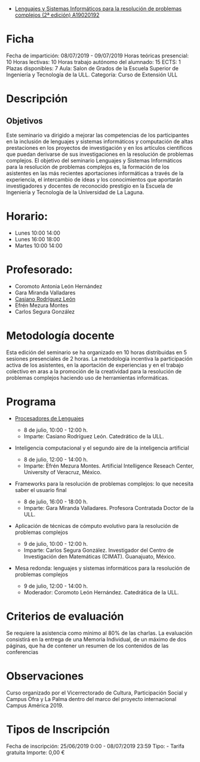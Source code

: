 * [Lenguajes y Sistemas Informáticos para la resolución de problemas complejos (2ª edición)
A19020192](https://sede.fg.ull.es/es/curso/detalle/a19020192/lenguajes-y-sistemas-informaticos-para-la-resolucion-de-problemas-complejos-2-edicion)

# Ficha
Fecha de impartición: 08/07/2019 - 09/07/2019 Horas teóricas presencial: 10 Horas lectivas: 10 Horas trabajo autónomo del alumnado: 15 ECTS: 1 Plazas disponibles: 7 Aula: Salon de Grados de la Escuela Superior de Ingeniería y Tecnología de la ULL. Categoría: Curso de Extensión ULL
# Descripción

## Objetivos

Este seminario va dirigido a mejorar las competencias de los participantes en la inclusión de lenguajes y sistemas informáticos y computación de altas prestaciones en los proyectos de investigación y en los artículos científicos que puedan derivarse de sus investigaciones en la resolución de problemas complejos. El objetivo del seminario Lenguajes y Sistemas Informáticos para la resolución de problemas complejos es, la formación de los asistentes en las más recientes aportaciones informáticas a través de la experiencia, el intercambio de ideas y los conocimientos que aportarán investigadores y docentes de reconocido prestigio en la Escuela de Ingeniería y Tecnología de la Universidad de La Laguna.  

# Horario:
* Lunes 10:00 14:00
* Lunes 16:00 18:00
* Martes 10:00 14:00
 
# Profesorado:

* Coromoto Antonia León Hernández
* Gara Miranda Valladares
* [Casiano Rodríguez León](https://github.com/ULL-LSI/campus-america-2019/tree/master/casiano) 
* Efrén Mezura Montes
* Carlos Segura González 

# Metodología docente

Esta edición del seminario se ha organizado en 10 horas distribuidas en 5 sesiones presenciales de 2 horas. La metodología incentiva la participación activa de los asistentes, en la aportación de experiencias y en el trabajo colectivo en aras a la promoción de la creatividad para la resolución de problemas complejos haciendo uso de herramientas informáticas.  

# Programa

* [Procesadores de Lenguajes](https://github.com/ULL-LSI/campus-america-2019/tree/master/casiano) 
  * 8 de julio, 10:00 - 12:00 h. 
  * Imparte: Casiano Rodríguez León. Catedrático de la ULL. 

* Inteligencia computacional y el segundo aire de la inteligencia artificial 
  * 8 de julio, 12:00 - 14:00 h. 
  * Imparte: Efrén Mezura Montes. Artificial Intelligence Reseach Center, University of Veracruz, México.

* Frameworks para la resolución de problemas complejos: lo que necesita saber el usuario final 
  * 8 de julio, 16:00 - 18:00 h. 
  * Imparte: Gara Miranda Valladares. Profesora Contratada Doctor de la ULL.

* Aplicación de técnicas de cómputo evolutivo para la resolución de problemas complejos 
  * 9 de julio, 10:00 - 12:00 h. 
  * Imparte: Carlos Segura González. Investigador del Centro de Investigación den Matemáticas (CIMAT). Guanajuato, México.

* Mesa redonda: lenguajes y sistemas informáticos para la resolución de problemas complejos 
  * 9 de julio, 12:00 - 14:00 h. 
  * Moderador: Coromoto León Hernández. Catedrática de la ULL. 


# Criterios de evaluación
Se requiere la asistencia como mínimo al 80% de las charlas. 
La evaluación consistirá en la entrega de una Memoria Individual, de un máximo de dos páginas, que ha de contener un resumen de los contenidos de las conferencias 
 
# Observaciones
Curso organizado por el Vicerrectorado de Cultura, Participación Social y Campus Ofra y La Palma dentro del marco del proyecto internacional Campus América 2019.

# Tipos de Inscripción
Fecha de inscripción: 25/06/2019 0:00 - 08/07/2019 23:59 Tipo: - Tarifa gratuita Importe: 0,00 €
